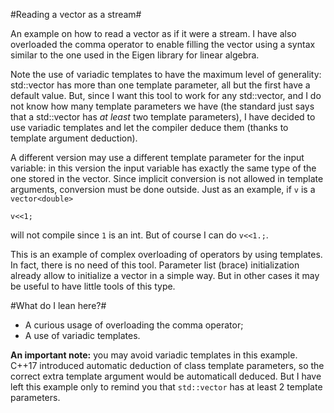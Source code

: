 #Reading a vector as a stream#

An example on how to read a vector as if it were a stream. I have also overloaded the comma operator to enable filling the vector using a syntax similar to the one used in the Eigen library for linear algebra.

Note the use of variadic templates to have the maximum level of generality: std::vector has more than one template parameter, all but the first have a default value. But, since I want this tool to work for any std::vector, and I do not know how many template parameters we have (the standard just says that a std::vector has *at least* two template parameters), I have decided to use variadic templates and let the compiler deduce them (thanks to template argument deduction).

A different version may use a different template parameter for the input variable: in this version the input variable has exactly the same type of the one stored in the vector. Since implicit conversion is not allowed in template arguments, conversion must be done outside. Just as an example, if `v` is a `vector<double>`

`v<<1;`

will not compile since `1` is an int. But of course I can do `v<<1.;`.

This is an example of complex overloading of operators by using templates. In fact, there is no need of this tool. Parameter list (brace) initialization already allow to initialize a vector in a simple way. But in other cases it may be useful to have little tools of this type.

#What do I lean here?#
- A curious usage of overloading the comma operator;
- A use of variadic templates.

**An important note:** you may avoid variadic templates in this example. C++17 introduced automatic deduction of class template parameters, so the correct extra template argument would be automaticall deduced. But I have left this example only to remind you that `std::vector` has at least 2 template parameters.
